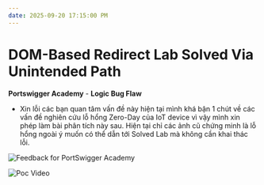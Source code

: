 ```yaml
---
date: 2025-09-20 17:15:00 PM
---
```


# DOM-Based Redirect Lab Solved Via Unintended Path
**Portswigger Academy** - **Logic Bug Flaw**

- Xin lỗi các bạn quan tâm vấn đề này hiện tại mình khá bận 1 chút về các vấn đề nghiên cứu lỗ hổng Zero-Day của IoT device vì vậy mình xin phép làm bài phân tích này sau. Hiện tại chỉ các ảnh cũ chứng minh là lỗ hổng ngoài ý muốn có thể dẫn tới Solved Lab mà không cần khai thác lỗi.

![Feedback for PortSwigger Academy](https://thewindghost.github.io/posts/image-post/dom_based_open_redirect/image1.png)


![Poc Video](https://thewindghost.github.io/posts/image-post/dom_based_open_redirect/poc_dom_based_open_redirect.gif)




